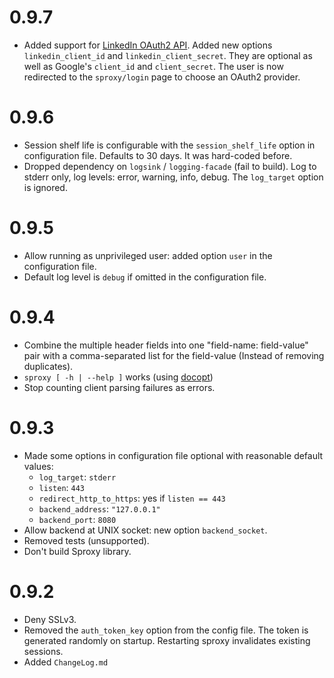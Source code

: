0.9.7
=====

* Added support for [LinkedIn OAuth2 API](https://developer.linkedin.com/docs/oauth2).
  Added new options `linkedin_client_id` and `linkedin_client_secret`. They are optional
  as well as Google's `client_id` and `client_secret`. The user is now redirected to the
  `sproxy/login` page to choose an OAuth2 provider.


0.9.6
=====

* Session shelf life is configurable with the `session_shelf_life` option
  in configuration file. Defaults to 30 days. It was hard-coded before.
* Dropped dependency on `logsink` / `logging-facade` (fail to build).
  Log to stderr only, log levels: error, warning, info, debug.
  The `log_target` option is ignored.


0.9.5
=====

* Allow running as unprivileged user: added option `user` in the configuration file.
* Default log level is `debug` if omitted in the configuration file.


0.9.4
=====

* Combine the multiple header fields into one "field-name: field-value" pair
  with a comma-separated list for the field-value (Instead of removing duplicates).
* `sproxy [ -h | --help ]` works (using [docopt](https://hackage.haskell.org/package/docopt))
* Stop counting client parsing failures as errors.


0.9.3
=====

* Made some options in configuration file optional with reasonable default values:
  - `log_target`: `stderr`
  - `listen`: `443`
  - `redirect_http_to_https`: yes if `listen == 443`
  - `backend_address`: `"127.0.0.1"`
  - `backend_port`: `8080`
* Allow backend at UNIX socket: new option `backend_socket`.
* Removed tests (unsupported).
* Don't build Sproxy library.


0.9.2
=====

* Deny SSLv3.
* Removed the `auth_token_key` option from the config file.
  The token is generated randomly on startup.
	Restarting sproxy invalidates existing sessions.
* Added `ChangeLog.md`

